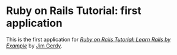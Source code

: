 # Ruby on Rails Tutorial: first application

This is the first application for
[*Ruby on Rails Tutorial: Learn Rails by Example*](http://railstutorial.org/) 
by [Jim Gerdy](https://periaster.com/).

